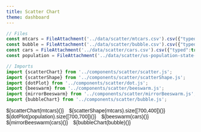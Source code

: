 ```yaml
---
title: Scatter Chart
theme: dashboard
---
```


```js
// Files
const mtcars = FileAttachment('../data/scatter/mtcars.csv').csv({"typed":true});
const bubble = FileAttachment('../data/scatter/bubble.csv').csv({"typed":true});
const cars = FileAttachment('../data/scatter/cars.csv').csv({"typed":true});
const population = FileAttachment('../data/scatter/us-population-state-age.csv').csv({"typed":true});
```
```js
// Imports
import {scatterChart} from '../components/scatter/scatter.js';
import {scatterShape} from '../components/scatter/scatterShape.js';
import {dotPlot} from '../components/scatter/dot.js';
import {beeswarm} from '../components/scatter/beeswarm.js';
import {mirrorBeeswarm} from '../components/scatter/mirrorBeeswarm.js';
import {bubbleChart} from '../components/scatter/bubble.js';
```
<div class='scattercharts'>
  <div class="card">${scatterChart(mtcars)()}</div>
  <div class="card">${scatterShape(mtcars).size([700,400])()}</div>
  <div class="card">${dotPlot(population).size([700,700])()}</div>
  <div class="card">${beeswarm(cars)()}</div>
  <div class="card">${mirrorBeeswarm(cars)()}</div>
  <div class="card">${bubbleChart(bubble)()}</div>
</div>

<style>
		.scattercharts{
			font-family: sans-serif;
			display: flex;
			flex-wrap: wrap;
			flex-direction: row;
		}
		.card{
			margin-right: 1em;
			height: fit-content;
		}

</style>
